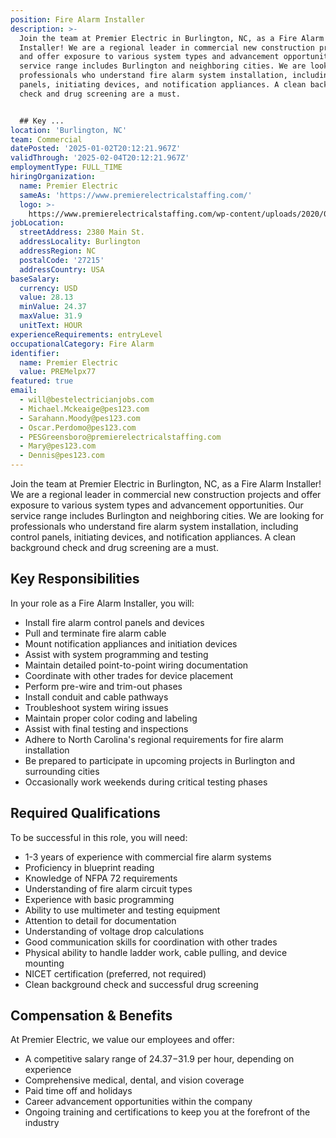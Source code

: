 ```yaml
---
position: Fire Alarm Installer
description: >-
  Join the team at Premier Electric in Burlington, NC, as a Fire Alarm
  Installer! We are a regional leader in commercial new construction projects
  and offer exposure to various system types and advancement opportunities. Our
  service range includes Burlington and neighboring cities. We are looking for
  professionals who understand fire alarm system installation, including control
  panels, initiating devices, and notification appliances. A clean background
  check and drug screening are a must.


  ## Key ...
location: 'Burlington, NC'
team: Commercial
datePosted: '2025-01-02T20:12:21.967Z'
validThrough: '2025-02-04T20:12:21.967Z'
employmentType: FULL_TIME
hiringOrganization:
  name: Premier Electric
  sameAs: 'https://www.premierelectricalstaffing.com/'
  logo: >-
    https://www.premierelectricalstaffing.com/wp-content/uploads/2020/05/Premier-Electrical-Staffing-logo.png
jobLocation:
  streetAddress: 2380 Main St.
  addressLocality: Burlington
  addressRegion: NC
  postalCode: '27215'
  addressCountry: USA
baseSalary:
  currency: USD
  value: 28.13
  minValue: 24.37
  maxValue: 31.9
  unitText: HOUR
experienceRequirements: entryLevel
occupationalCategory: Fire Alarm
identifier:
  name: Premier Electric
  value: PREMelpx77
featured: true
email:
  - will@bestelectricianjobs.com
  - Michael.Mckeaige@pes123.com
  - Sarahann.Moody@pes123.com
  - Oscar.Perdomo@pes123.com
  - PESGreensboro@premierelectricalstaffing.com
  - Mary@pes123.com
  - Dennis@pes123.com
---
```




Join the team at Premier Electric in Burlington, NC, as a Fire Alarm Installer! We are a regional leader in commercial new construction projects and offer exposure to various system types and advancement opportunities. Our service range includes Burlington and neighboring cities. We are looking for professionals who understand fire alarm system installation, including control panels, initiating devices, and notification appliances. A clean background check and drug screening are a must.

## Key Responsibilities
In your role as a Fire Alarm Installer, you will:

- Install fire alarm control panels and devices
- Pull and terminate fire alarm cable
- Mount notification appliances and initiation devices
- Assist with system programming and testing
- Maintain detailed point-to-point wiring documentation
- Coordinate with other trades for device placement
- Perform pre-wire and trim-out phases
- Install conduit and cable pathways
- Troubleshoot system wiring issues
- Maintain proper color coding and labeling
- Assist with final testing and inspections
- Adhere to North Carolina's regional requirements for fire alarm installation
- Be prepared to participate in upcoming projects in Burlington and surrounding cities
- Occasionally work weekends during critical testing phases

## Required Qualifications
To be successful in this role, you will need:

- 1-3 years of experience with commercial fire alarm systems
- Proficiency in blueprint reading
- Knowledge of NFPA 72 requirements
- Understanding of fire alarm circuit types
- Experience with basic programming
- Ability to use multimeter and testing equipment
- Attention to detail for documentation
- Understanding of voltage drop calculations
- Good communication skills for coordination with other trades
- Physical ability to handle ladder work, cable pulling, and device mounting
- NICET certification (preferred, not required)
- Clean background check and successful drug screening

## Compensation & Benefits
At Premier Electric, we value our employees and offer:

- A competitive salary range of $24.37-$31.9 per hour, depending on experience
- Comprehensive medical, dental, and vision coverage
- Paid time off and holidays
- Career advancement opportunities within the company
- Ongoing training and certifications to keep you at the forefront of the industry
